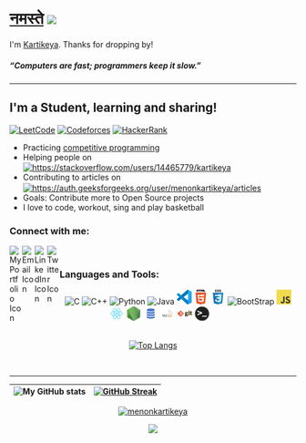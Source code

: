 # [नमस्ते](# "(Namasté / nʌməsteɪ) Greetings to you (I greet the divine within you)") <img src="https://emojipedia-us.s3.dualstack.us-west-1.amazonaws.com/thumbs/60/apple/124/person-with-folded-hands_1f64f.png">
I'm <a href="https://youtu.be/yw6Erg83epQ" target="_blank">Kartikeya</a>. Thanks for dropping by! 
##### “Computers are fast; programmers keep it slow.”



*****
## I'm a Student, learning and sharing!

[![LeetCode](https://img.shields.io/badge/-LeetCode-FFA116?style=for-the-badge&logo=LeetCode&logoColor=black)](https://leetcode.com/menonkartikeya)
[![Codeforces](https://img.shields.io/badge/Codeforces-445f9d?style=for-the-badge&logo=Codeforces&logoColor=white)](https://codeforces.com/profile/menonkartikeya) 
[![HackerRank](https://img.shields.io/badge/-Hackerrank-2EC866?style=for-the-badge&logo=HackerRank&logoColor=white)](https://www.hackerrank.com/menonkartikeya)

- Practicing [competitive programming](https://www.stopstalk.com/user/profile/menonkartikeya)
- Helping people on <a href="https://stackoverflow.com/users/14465779/kartikeya" target="_blank"><img align="center" src="https://raw.githubusercontent.com/rahuldkjain/github-profile-readme-generator/master/src/images/icons/Social/stack-overflow.svg" alt="https://stackoverflow.com/users/14465779/kartikeya" height="30" width="40" /></a>
- Contributing to articles on  <a href="https://auth.geeksforgeeks.org/user/https://auth.geeksforgeeks.org/user/menonkartikeya/articles" target="_blank"><img align="center" src="https://raw.githubusercontent.com/rahuldkjain/github-profile-readme-generator/master/src/images/icons/Social/geeks-for-geeks.svg" alt="https://auth.geeksforgeeks.org/user/menonkartikeya/articles" height="30" width="40" /></a>
- Goals: Contribute more to Open Source projects
- I love to code, workout, sing and play basketball


### Connect with me:

[<img align="left" alt="My Portfolio Icon" width="22px" src="https://menonkartikeya.github.io/My-Portfolio/favicon.ico" />](https://menonkartikeya.github.io/My-Portfolio/)
[<img align="left" alt="Email Icon" width="22px" src="https://camo.githubusercontent.com/0f3aa1f457bb92fbd2411761262ce1fb0f766ed74a4f4289bfc4a0b6024335d6/68747470733a2f2f6564656e742e6769746875622e696f2f537570657254696e7949636f6e732f696d616765732f7376672f656d61696c2e737667" />](mailto:menonkartikeya@gmail.com)
[<img align="left" alt="LinkedIn Icon" width="22px" src="https://camo.githubusercontent.com/c8a9c5b414cd812ad6a97a46c29af67239ddaeae08c41724ff7d945fb4c047e5/68747470733a2f2f6564656e742e6769746875622e696f2f537570657254696e7949636f6e732f696d616765732f7376672f6c696e6b6564696e2e737667" />](https://www.linkedin.com/in/kartikeya-menon)
[<img align="left" alt="Twitter Icon" width="22px" src="https://camo.githubusercontent.com/35b0b8bfbd8840f35607fb56ad0a139047fd5d6e09ceb060c5c6f0a5abd1044c/68747470733a2f2f6564656e742e6769746875622e696f2f537570657254696e7949636f6e732f696d616765732f7376672f747769747465722e737667" />](https://twitter.com/menonkartikeya)


<br />

### Languages and Tools:
<div align="center">
 
 <img alt="C" width="26px" src="https://raw.githubusercontent.com/jmnote/z-icons/master/svg/c.svg" />
 <img alt="C++" width="26px" src="https://raw.githubusercontent.com/jmnote/z-icons/master/svg/cpp.svg" />
 <img alt="Python" width="26px" src="https://raw.githubusercontent.com/jmnote/z-icons/master/svg/python.svg" />
 <img alt="Java" width="26px" src="https://raw.githubusercontent.com/jmnote/z-icons/master/svg/java.svg" /> 

 <img alt="Visual Studio Code" width="26px" src="https://raw.githubusercontent.com/github/explore/80688e429a7d4ef2fca1e82350fe8e3517d3494d/topics/visual-studio-code/visual-studio-code.png" />
 <img alt="HTML5" width="26px" src="https://raw.githubusercontent.com/github/explore/80688e429a7d4ef2fca1e82350fe8e3517d3494d/topics/html/html.png" />
 <img alt="CSS3" width="26px" src="https://raw.githubusercontent.com/github/explore/80688e429a7d4ef2fca1e82350fe8e3517d3494d/topics/css/css.png" />
 <img alt="BootStrap" width="26px" src="https://raw.githubusercontent.com/jmnote/z-icons/master/svg/bootstrap.svg" />
 <img alt="JavaScript" width="26px" src="https://raw.githubusercontent.com/github/explore/80688e429a7d4ef2fca1e82350fe8e3517d3494d/topics/javascript/javascript.png" />
 <img alt="React" width="26px" src="https://raw.githubusercontent.com/github/explore/80688e429a7d4ef2fca1e82350fe8e3517d3494d/topics/react/react.png" />
 <img alt="Node.js" width="26px" src="https://raw.githubusercontent.com/github/explore/80688e429a7d4ef2fca1e82350fe8e3517d3494d/topics/nodejs/nodejs.png" />
 <img alt="SQL" width="26px" src="https://raw.githubusercontent.com/github/explore/80688e429a7d4ef2fca1e82350fe8e3517d3494d/topics/sql/sql.png" />
 <img alt="MySQL" width="26px" src="https://raw.githubusercontent.com/github/explore/80688e429a7d4ef2fca1e82350fe8e3517d3494d/topics/mysql/mysql.png" />
 <img alt="Git" width="26px" src="https://raw.githubusercontent.com/github/explore/80688e429a7d4ef2fca1e82350fe8e3517d3494d/topics/git/git.png" />
 <img alt="Terminal" width="26px" src="https://raw.githubusercontent.com/github/explore/80688e429a7d4ef2fca1e82350fe8e3517d3494d/topics/terminal/terminal.png" />
 <br />
 <br />

 [![Top Langs](https://github-readme-stats.vercel.app/api/top-langs/?username=menonkartikeya&theme=dark&layout=compact&langs_count=8)](https://github.com/anuraghazra/github-readme-stats)

 <br />
</div>

*****
| ![My GitHub stats](https://github-readme-stats.vercel.app/api?username=menonkartikeya&show_icons=true&include_all_commits=true&theme=dark&hide_border=true) | [![GitHub Streak](http://github-readme-streak-stats.herokuapp.com?user=menonkartikeya&theme=dark&hide_border=true&date_format=j%20M%5B%20Y%5D&ring=79FE96&fire=79FE96&currStreakLabel=79FE96)](https://git.io/streak-stats) |
| ------------- | ------------- |


<div align="center">
 
<a href="https://github.com/ryo-ma/github-profile-trophy"><img src="https://github-profile-trophy.vercel.app/?username=menonkartikeya&theme=dark" alt="menonkartikeya" /></a>
 
 <a href="https://visitorbadge.io/status?path=menonkartikeya"><img src="https://api.visitorbadge.io/api/visitors?path=menonkartikeya&label=PROFILE%20VISITS&countColor=%2396f596" /></a> 
</div>

